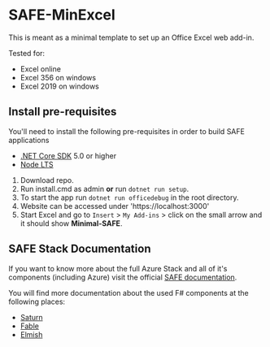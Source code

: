# SAFE-MinExcel

This is meant as a minimal template to set up an Office Excel web add-in. 

Tested for: 
- Excel online
- Excel 356 on windows
- Excel 2019 on windows



## Install pre-requisites

You'll need to install the following pre-requisites in order to build SAFE applications

* [.NET Core SDK](https://www.microsoft.com/net/download) 5.0 or higher
* [Node LTS](https://nodejs.org/en/download/)

1. Download repo.
2. Run install.cmd as admin **or** run `dotnet run setup`.
3. To start the app run `dotnet run officedebug` in the root directory.
4. Website can be accessed under 'https://localhost:3000'
5. Start Excel and go to `Insert` > `My Add-ins` > click on the small arrow and it should show **Minimal-SAFE**.

## SAFE Stack Documentation

If you want to know more about the full Azure Stack and all of it's components (including Azure) visit the official [SAFE documentation](https://safe-stack.github.io/docs/).

You will find more documentation about the used F# components at the following places:

* [Saturn](https://saturnframework.org/)
* [Fable](https://fable.io/docs/)
* [Elmish](https://elmish.github.io/elmish/)
